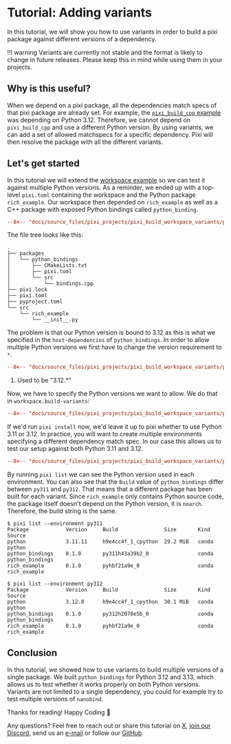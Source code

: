 # Tutorial: Adding variants

In this tutorial, we will show you how to use variants in order to build a pixi package against different versions of a dependency.

!!! warning
    Variants are currently not stable and the format is likely to change in future releases. Please keep this in mind while using them in your projects.

## Why is this useful?

When we depend on a pixi package, all the dependencies match specs of that pixi package are already set.
For example, the [`pixi_build_cpp` example](cpp.md) was depending on Python 3.12.
Therefore, we cannot depend on `pixi_build_cpp` and use a different Python version.
By using variants, we can add a set of allowed matchspecs for a specific dependency.
Pixi will then resolve the package with all the different variants.

## Let's get started

In this tutorial we will extend the [workspace example](workspace.md) so we can test it against multiple Python versions.
As a reminder, we ended up with a top-level `pixi.toml` containing the workspace and the Python package `rich_example`.
Our workspace then depended on `rich_example` as well as a C++ package with exposed Python bindings called `python_binding`.

```toml title="pixi.toml"
--8<-- "docs/source_files/pixi_projects/pixi_build_workspace_variants/pixi.toml:dependencies"
```

The file tree looks like this:

```shell
.
├── packages
│   └── python_bindings
│       ├── CMakeLists.txt
│       ├── pixi.toml
│       └── src
│           └── bindings.cpp
├── pixi.lock
├── pixi.toml
├── pyproject.toml
└── src
    └── rich_example
        └── __init__.py
```

The problem is that our Python version is bound to 3.12 as this is what we specified in the `host-dependencies` of `python_bindings`.
In order to allow multiple Python versions we first have to change the version requirement to `*`.

```toml title="packages/python_bindings/pixi.toml" hl_lines="4"
--8<-- "docs/source_files/pixi_projects/pixi_build_workspace_variants/packages/python_bindings/pixi.toml:host-dependencies"
```

1. Used to be "3.12.*"

Now, we have to specify the Python versions we want to allow.
We do that in `workspace.build-variants`:

```toml title="pixi.toml"
--8<-- "docs/source_files/pixi_projects/pixi_build_workspace_variants/pixi.toml:variants"
```

If we'd run `pixi install` now, we'd leave it up to pixi whether to use Python 3.11 or 3.12.
In practice, you will want to create multiple environments specifying a different dependency match spec.
In our case this allows us to test our setup against both Python 3.11 and 3.12.


```toml title="pixi.toml"
--8<-- "docs/source_files/pixi_projects/pixi_build_workspace_variants/pixi.toml:environments"
```

By running `pixi list` we can see the Python version used in each environment.
You can also see that the `Build` value of `python_bindings` differ between `py311` and `py312`.
That means that a different package has been built for each variant.
Since `rich_example` only contains Python source code, the package itself doesn't depend on the Python version, it is `noarch`.
Therefore, the build string is the same.


```pwsh
$ pixi list --environment py311
Package            Version     Build               Size       Kind   Source
python             3.11.11     h9e4cc4f_1_cpython  29.2 MiB   conda  python
python_bindings    0.1.0       py311h43a39b2_0                conda  python_bindings
rich_example       0.1.0       pyhbf21a9e_0                   conda  rich_example
```

```pwsh
$ pixi list --environment py312
Package            Version     Build               Size       Kind   Source
python             3.12.8      h9e4cc4f_1_cpython  30.1 MiB   conda  python
python_bindings    0.1.0       py312h2078e5b_0                conda  python_bindings
rich_example       0.1.0       pyhbf21a9e_0                   conda  rich_example
```


## Conclusion

In this tutorial, we showed how to use variants to build multiple versions of a single package.
We built `python_bindings` for Python 3.12 and 3.13, which allows us to test whether it works properly on both Python versions.
Variants are not limited to a single dependency, you could for example try to test multiple versions of `nanobind`.

Thanks for reading! Happy Coding 🚀

Any questions? Feel free to reach out or share this tutorial on [X](https://twitter.com/prefix_dev), [join our Discord](https://discord.gg/kKV8ZxyzY4), send us an [e-mail](mailto:hi@prefix.dev) or follow our [GitHub](https://github.com/prefix-dev).
